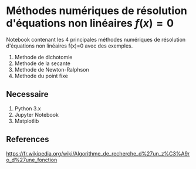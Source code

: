 # Méthodes numériques de résolution d'équations non linéaires $f(x)=0$
Notebook contenant les 4 principales méthodes numériques de résolution d'équations non linéaires f(x)=0 avec des exemples.

1. Methode de dichotomie
2. Methode de la secante
3. Methode de Newton-Ralphson
4. Methode du point fixe

## Necessaire
1. Python 3.x
2. Jupyter Notebook
3. Matplotlib

## References
https://fr.wikipedia.org/wiki/Algorithme_de_recherche_d%27un_z%C3%A9ro_d%27une_fonction

